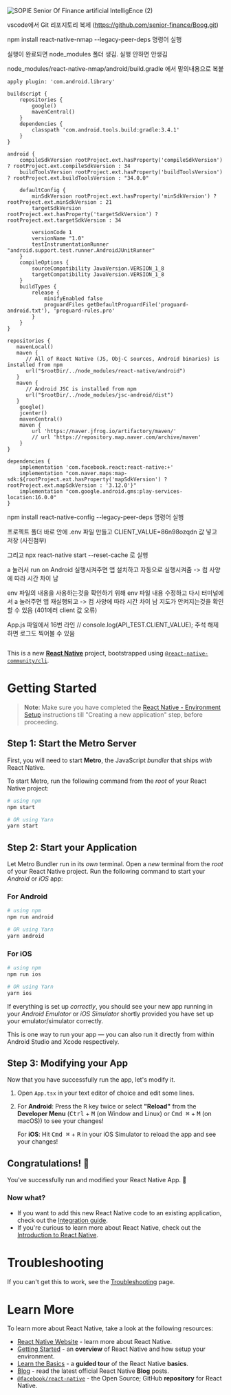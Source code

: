 ![SOPIE Senior Of Finance   artificial IntelligEnce (2)](https://github.com/user-attachments/assets/dcbdffbf-28cb-486d-8013-43c76302d447)

vscode에서 Git 리포지토리 복제 (https://github.com/senior-finance/Boog.git)

npm install react-native-nmap --legacy-peer-deps  명령어 실행

실행이 완료되면 node_modules 폴더 생김. 실행 안하면 안생김

node_modules/react-native-nmap/android/build.gradle 에서 밑의내용으로 복붙

````````````````````````````````````````````````````````````````````````````````````````````````````````````````````````````````````````````````````
apply plugin: 'com.android.library'

buildscript {
    repositories {
        google()
        mavenCentral()
    }
    dependencies {
        classpath 'com.android.tools.build:gradle:3.4.1'
    }
}

android {
    compileSdkVersion rootProject.ext.hasProperty('compileSdkVersion') ? rootProject.ext.compileSdkVersion : 34
    buildToolsVersion rootProject.ext.hasProperty('buildToolsVersion') ? rootProject.ext.buildToolsVersion : "34.0.0"

    defaultConfig {
        minSdkVersion rootProject.ext.hasProperty('minSdkVersion') ? rootProject.ext.minSdkVersion : 21
        targetSdkVersion rootProject.ext.hasProperty('targetSdkVersion') ? rootProject.ext.targetSdkVersion : 34

        versionCode 1
        versionName "1.0"
        testInstrumentationRunner "android.support.test.runner.AndroidJUnitRunner"
    }
    compileOptions {
        sourceCompatibility JavaVersion.VERSION_1_8
        targetCompatibility JavaVersion.VERSION_1_8
    }
    buildTypes {
        release {
            minifyEnabled false
            proguardFiles getDefaultProguardFile('proguard-android.txt'), 'proguard-rules.pro'
        }
    }
}

repositories {
   mavenLocal()
   maven {
      // All of React Native (JS, Obj-C sources, Android binaries) is installed from npm
      url("$rootDir/../node_modules/react-native/android")
   }
   maven {
      // Android JSC is installed from npm
      url("$rootDir/../node_modules/jsc-android/dist")
   }
    google()
    jcenter()
    mavenCentral()
    maven {
        url 'https://naver.jfrog.io/artifactory/maven/'
        // url 'https://repository.map.naver.com/archive/maven'
    }
}

dependencies {
    implementation 'com.facebook.react:react-native:+'
    implementation "com.naver.maps:map-sdk:${rootProject.ext.hasProperty('mapSdkVersion') ? rootProject.ext.mapSdkVersion : '3.12.0'}"
    implementation "com.google.android.gms:play-services-location:16.0.0"
}

````````````````````````````````````````````````````````````````````````````````````````````````````````````````````````````````````````````````````

npm install react-native-config --legacy-peer-deps  명령어 실행

프로젝트 폴더 바로 안에 .env 파일 만들고 CLIENT_VALUE=86n98ozqdn 값 넣고 저장 (사진첨부)

그리고 npx react-native start --reset-cache 로 실행

a 눌러서 run on Android 실행시켜주면 앱 설치하고 자동으로 실행시켜줌 -> 컴 사양에 따라 시간 차이 남

env 파일의 내용을 사용하는것을 확인하기 위해 env 파일 내용 수정하고 다시 터미널에서 a 눌러주면 앱 재실행되고 -> 컴 사양에 따라 시간 차이 남
지도가 안켜지는것을 확인할 수 있음 (401에러 client 값 오류)

App.js 파일에서 16번 라인 // console.log(API_TEST.CLIENT_VALUE); 주석 해제하면 로그도 찍어볼 수 있음

````````````````````````````````````````````````````````````````````````````````````````````````````````````````````````````````````````````````````
````````````````````````````````````````````````````````````````````````````````````````````````````````````````````````````````````````````````````

This is a new [**React Native**](https://reactnative.dev) project, bootstrapped using [`@react-native-community/cli`](https://github.com/react-native-community/cli).

# Getting Started

>**Note**: Make sure you have completed the [React Native - Environment Setup](https://reactnative.dev/docs/environment-setup) instructions till "Creating a new application" step, before proceeding.

## Step 1: Start the Metro Server

First, you will need to start **Metro**, the JavaScript _bundler_ that ships _with_ React Native.

To start Metro, run the following command from the _root_ of your React Native project:

```bash
# using npm
npm start

# OR using Yarn
yarn start
```

## Step 2: Start your Application

Let Metro Bundler run in its _own_ terminal. Open a _new_ terminal from the _root_ of your React Native project. Run the following command to start your _Android_ or _iOS_ app:

### For Android

```bash
# using npm
npm run android

# OR using Yarn
yarn android
```

### For iOS

```bash
# using npm
npm run ios

# OR using Yarn
yarn ios
```

If everything is set up _correctly_, you should see your new app running in your _Android Emulator_ or _iOS Simulator_ shortly provided you have set up your emulator/simulator correctly.

This is one way to run your app — you can also run it directly from within Android Studio and Xcode respectively.

## Step 3: Modifying your App

Now that you have successfully run the app, let's modify it.

1. Open `App.tsx` in your text editor of choice and edit some lines.
2. For **Android**: Press the <kbd>R</kbd> key twice or select **"Reload"** from the **Developer Menu** (<kbd>Ctrl</kbd> + <kbd>M</kbd> (on Window and Linux) or <kbd>Cmd ⌘</kbd> + <kbd>M</kbd> (on macOS)) to see your changes!

   For **iOS**: Hit <kbd>Cmd ⌘</kbd> + <kbd>R</kbd> in your iOS Simulator to reload the app and see your changes!

## Congratulations! :tada:

You've successfully run and modified your React Native App. :partying_face:

### Now what?

- If you want to add this new React Native code to an existing application, check out the [Integration guide](https://reactnative.dev/docs/integration-with-existing-apps).
- If you're curious to learn more about React Native, check out the [Introduction to React Native](https://reactnative.dev/docs/getting-started).

# Troubleshooting

If you can't get this to work, see the [Troubleshooting](https://reactnative.dev/docs/troubleshooting) page.

# Learn More

To learn more about React Native, take a look at the following resources:

- [React Native Website](https://reactnative.dev) - learn more about React Native.
- [Getting Started](https://reactnative.dev/docs/environment-setup) - an **overview** of React Native and how setup your environment.
- [Learn the Basics](https://reactnative.dev/docs/getting-started) - a **guided tour** of the React Native **basics**.
- [Blog](https://reactnative.dev/blog) - read the latest official React Native **Blog** posts.
- [`@facebook/react-native`](https://github.com/facebook/react-native) - the Open Source; GitHub **repository** for React Native.
